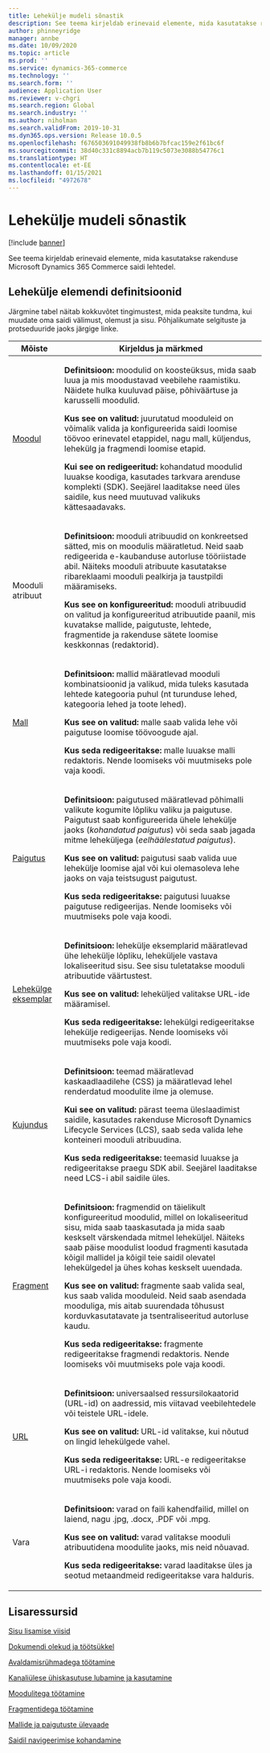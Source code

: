 ```yaml
---
title: Lehekülje mudeli sõnastik
description: See teema kirjeldab erinevaid elemente, mida kasutatakse rakenduse Microsoft Dynamics 365 Commerce saidi lehtedel.
author: phinneyridge
manager: annbe
ms.date: 10/09/2020
ms.topic: article
ms.prod: ''
ms.service: dynamics-365-commerce
ms.technology: ''
ms.search.form: ''
audience: Application User
ms.reviewer: v-chgri
ms.search.region: Global
ms.search.industry: ''
ms.author: niholman
ms.search.validFrom: 2019-10-31
ms.dyn365.ops.version: Release 10.0.5
ms.openlocfilehash: f676503691049938fb8b6b7bfcac159e2f61bc6f
ms.sourcegitcommit: 38d40c331c8894acb7b119c5073e3088b54776c1
ms.translationtype: HT
ms.contentlocale: et-EE
ms.lasthandoff: 01/15/2021
ms.locfileid: "4972678"
---
```

# <a name="page-model-glossary"></a>Lehekülje mudeli sõnastik


[!include [banner](includes/banner.md)]

See teema kirjeldab erinevaid elemente, mida kasutatakse rakenduse Microsoft Dynamics 365 Commerce saidi lehtedel.

## <a name="page-element-definitions"></a>Lehekülje elemendi definitsioonid

Järgmine tabel näitab kokkuvõtet tingimustest, mida peaksite tundma, kui muudate oma saidi välimust, olemust ja sisu. Põhjalikumate selgituste ja protseduuride jaoks järgige linke.

| Mõiste | Kirjeldus ja märkmed |
|------|-----------------------|
| [Moodul](work-with-modules.md) | <p>**Definitsioon:** moodulid on koosteüksus, mida saab luua ja mis moodustavad veebilehe raamistiku. Näidete hulka kuuluvad päise, põhiväärtuse ja karusselli moodulid.</p><p>**Kus see on valitud:** juurutatud mooduleid on võimalik valida ja konfigureerida saidi loomise töövoo erinevatel etappidel, nagu mall, küljendus, lehekülg ja fragmendi loomise etapid.</p><p>**Kui see on redigeeritud:** kohandatud moodulid luuakse koodiga, kasutades tarkvara arenduse komplekti (SDK). Seejärel laaditakse need üles saidile, kus need muutuvad valikuks kättesaadavaks.</p> |
| Mooduli atribuut | <p>**Definitsioon:** mooduli atribuudid on konkreetsed sätted, mis on moodulis määratletud. Neid saab redigeerida e-kaubanduse autorluse tööriistade abil. Näiteks mooduli atribuute kasutatakse ribareklaami mooduli pealkirja ja taustpildi määramiseks.</p><p>**Kus see on konfigureeritud:** mooduli atribuudid on valitud ja konfigureeritud atribuutide paanil, mis kuvatakse mallide, paigutuste, lehtede, fragmentide ja rakenduse sätete loomise keskkonnas (redaktorid).</p> |
| [Mall](templates-layouts-overview.md) | <p>**Definitsioon:** mallid määratlevad mooduli kombinatsioonid ja valikud, mida tuleks kasutada lehtede kategooria puhul (nt turunduse lehed, kategooria lehed ja toote lehed).</p><p>**Kus see on valitud:** malle saab valida lehe või paigutuse loomise töövoogude ajal.</p><p>**Kus seda redigeeritakse:** malle luuakse malli redaktoris. Nende loomiseks või muutmiseks pole vaja koodi.</p> |
| [Paigutus](templates-layouts-overview.md) | <p>**Definitsioon:** paigutused määratlevad põhimalli valikute kogumite lõpliku valiku ja paigutuse. Paigutust saab konfigureerida ühele lehekülje jaoks (*kohandatud paigutus*) või seda saab jagada mitme leheküljega (*eelhäälestatud paigutus*).</p><p>**Kus see on valitud:** paigutusi saab valida uue lehekülje loomise ajal või kui olemasoleva lehe jaoks on vaja teistsugust paigutust.</p><p>**Kus seda redigeeritakse:** paigutusi luuakse paigutuse redigeerijas. Nende loomiseks või muutmiseks pole vaja koodi.</p> |
| [Lehekülge eksemplar](modify-existing-page.md) | <p>**Definitsioon:** lehekülje eksemplarid määratlevad ühe lehekülje lõpliku, leheküljele vastava lokaliseeritud sisu. See sisu tuletatakse mooduli atribuutide väärtustest.</p><p>**Kus see on valitud:** leheküljed valitakse URL-ide määramisel.</p><p>**Kus seda redigeeritakse:** lehekülgi redigeeritakse lehekülje redigeerijas. Nende loomiseks või muutmiseks pole vaja koodi.</p> |
| [Kujundus](select-site-theme.md) | <p>**Definitsioon:** teemad määratlevad kaskaadlaadilehe (CSS) ja määratlevad lehel renderdatud moodulite ilme ja olemuse.</p><p>**Kui see on valitud:** pärast teema üleslaadimist saidile, kasutades rakenduse Microsoft Dynamics Lifecycle Services (LCS), saab seda valida lehe konteineri mooduli atribuudina.</p><p>**Kus seda redigeeritakse:** teemasid luuakse ja redigeeritakse praegu SDK abil. Seejärel laaditakse need LCS-i abil saidile üles.</p> |
| [Fragment](work-with-fragments.md) | <p>**Definitsioon:** fragmendid on täielikult konfigureeritud moodulid, millel on lokaliseeritud sisu, mida saab taaskasutada ja mida saab keskselt värskendada mitmel leheküljel. Näiteks saab päise moodulist loodud fragmenti kasutada kõigil mallidel ja kõigil teie saidil olevatel lehekülgedel ja ühes kohas keskselt uuendada.</p><p>**Kus see on valitud:** fragmente saab valida seal, kus saab valida mooduleid. Neid saab asendada mooduliga, mis aitab suurendada tõhusust korduvkasutatavate ja tsentraliseeritud autorluse kaudu.</p><p>**Kus seda redigeeritakse:** fragmente redigeeritakse fragmendi redaktoris. Nende loomiseks või muutmiseks pole vaja koodi.</p> |
| [URL](create-page-URL.md) | <p>**Definitsioon:** universaalsed ressursilokaatorid (URL-id) on aadressid, mis viitavad veebilehtedele või teistele URL-idele.</p><p>**Kus see on valitud:** URL-id valitakse, kui nõutud on lingid lehekülgede vahel.</p><p>**Kus seda redigeeritakse:** URL-e redigeeritakse URL-i redaktoris. Nende loomiseks või muutmiseks pole vaja koodi.</p> |
| Vara | <p>**Definitsioon:** varad on faili kahendfailid, millel on laiend, nagu .jpg, .docx, .PDF või .mpg.</p><p>**Kus see on valitud:** varad valitakse mooduli atribuutidena moodulite jaoks, mis neid nõuavad.</p><p>**Kus seda redigeeritakse:** varad laaditakse üles ja seotud metaandmeid redigeeritakse vara halduris.</p> |

## <a name="additional-resources"></a>Lisaressursid

[Sisu lisamise viisid](add-manage-content.md)

[Dokumendi olekud ja töötsükkel](document-states-overview.md)

[Avaldamisrühmadega töötamine](publish-groups.md)

[Kanaliülese ühiskasutuse lubamine ja kasutamine](cross-channel-sharing.md)

[Moodulitega töötamine](work-with-modules.md)

[Fragmentidega töötamine](work-with-fragments.md)

[Mallide ja paigutuste ülevaade](templates-layouts-overview.md)

[Saidil navigeerimise kohandamine](customize-site-navigation.md)
